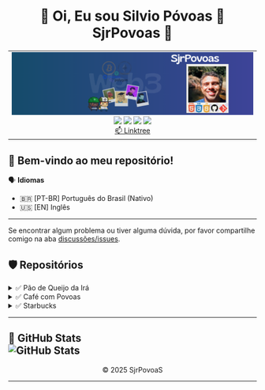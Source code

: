 ##  <h1 align="center">🚀 Oi, Eu sou Silvio Póvoas 👋  SjrPovoas 💪</h1>

<p align="center">
  <table>
    <tr>
      <td align="center">
        <img src="img/banner linkedin.png" alt="banner" />
        <br/>
        <a href="https://www.linkedin.com/in/sjrpovoas" target="_blank"><img src="https://img.shields.io/twitter/follow/sjrpovoas?style=for-the-badge&label=linkedin&labelColor=2196f3&color=2196f3&link=https%3A%2F%2Fwww.x.com%2Fsjrpovoas" target="_blank"></a>
        <a href="https://www.x.com/sjrpovoas" target="_blank"><img src="https://img.shields.io/twitter/follow/sjrpovoas?style=for-the-badge&logo=X&logoSize=250&label=%2F%20Twitter&labelColor=000000&color=000000&cacheSeconds=3600&link=https%3A%2F%2Fx.com%2Fsjrpovoas" target="_blank"></a>
        <a href="https://github.com/SjrPovoas" target="_blank"><img src="https://img.shields.io/twitter/follow/SjrPovoas?style=for-the-badge&logo=github&logoColor=%23ffffffff&logoSize=250&label=github&labelColor=%23666666&color=%23666666&cacheSeconds=3600&link=https%3A%2F%2Fgithub.com%2FSjrPovoas"></a>
        <a href="https://www.instagram.com/silviopovoasjunior" target="_blank"><img src="https://img.shields.io/twitter/follow/silviopovoasjunior?style=for-the-badge&logo=instagram&logoColor=%23ffffffff&logoSize=250&label=instagram&labelColor=%23ff6c3f&color=%23ff6c3f&cacheSeconds=3600&link=https%3A%2F%2Fwww.instagram.com%2Fsilviopovoasjunior" target="_blank"></a>
        <br/>
        <a href="https://linktr.ee/sjrpovoas" target="_blank">📫 Linktree</a>
      </td>
    </tr>
  </table>
</p>

## 👋 Bem-vindo ao meu repositório!
🗣️ **Idiomas**
- 🇧🇷 [PT-BR] Português do Brasil (Nativo)
- 🇺🇸 [EN] Inglês
---
Se encontrar algum problema ou tiver alguma dúvida, por favor compartilhe comigo na aba [discussões/issues](https://github.com/SjrPovoas/SjrPovoas/issues).

## 🛡 Repositórios
<details>
<summary>✅ Pão de Queijo da Irá</summary>
<ul>
<li>🔧 Tecnologias Usadas: HTML, CSS e JAVASCRIPT</li>
<li>deploy realizado: https://pao-de-queijo-da-ira.vercel.app</li>
</ul>
</details>


<details>
<summary>✅ Café com Povoas</summary>
<ul>
<li>🔧 Tecnologias Usadas: HTML, CSS e JAVASCRIPT</li>
<li>deploy realizado: https://cafe-com-povoas.vercel.app</li>
</ul>
</details>

<details>
<summary>✅ Starbucks</summary>
<ul>
<li>🔧 Tecnologias Usadas: HTML, CSS e JAVASCRIPT</li>
</ul>
</details>


---
🔗 **GitHub Stats**  
![GitHub Stats](https://github-readme-stats.vercel.app/api?username=SjrPovoas&show_icons=true&theme=tokyonight)
---
<p align="center">&COPY; 2025 SjrPovoaS</p>

---
<!--🔄🌍🎯🏛✍️🎓🤝🔐🦾🖥️🔥🏅🏆-->